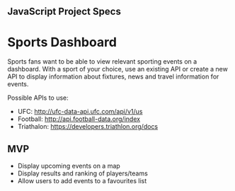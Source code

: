 ## JavaScript Project Specs


# Sports Dashboard

Sports fans want to be able to view relevant sporting events on a dashboard. With a sport of your choice, use an existing API or create a new API to display information about fixtures, news and travel information for events.

Possible APIs to use:

- UFC: http://ufc-data-api.ufc.com/api/v1/us
- Football: http://api.football-data.org/index
- Triathalon: https://developers.triathlon.org/docs

## MVP

 - Display upcoming events on a map
 - Display results and ranking of players/teams
 - Allow users to add events to a favourites list
